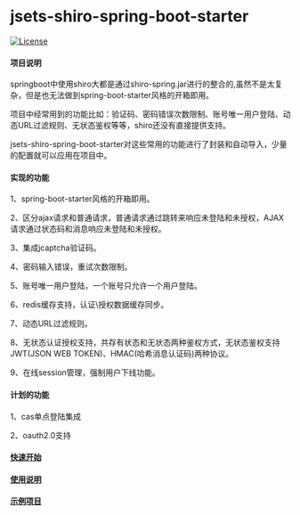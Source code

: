 # jsets-shiro-spring-boot-starter

[![License](https://img.shields.io/badge/license-Apache%202-4EB1BA.svg)](https://www.apache.org/licenses/LICENSE-2.0.html)

#### 项目说明

springboot中使用shiro大都是通过shiro-spring.jar进行的整合的,虽然不是太复杂，但是也无法做到spring-boot-starter风格的开箱即用。

项目中经常用到的功能比如：验证码、密码错误次数限制、账号唯一用户登陆、动态URL过滤规则、无状态鉴权等等，shiro还没有直接提供支持。

jsets-shiro-spring-boot-starter对这些常用的功能进行了封装和自动导入，少量的配置就可以应用在项目中。

#### 实现的功能

1、spring-boot-starter风格的开箱即用。

2、区分ajax请求和普通请求，普通请求通过跳转来响应未登陆和未授权，AJAX请求通过状态码和消息响应未登陆和未授权。

3、集成jcaptcha验证码。

4、密码输入错误，重试次数限制。

5、账号唯一用户登陆，一个账号只允许一个用户登陆。

6、redis缓存支持，认证\授权数据缓存同步。

7、动态URL过滤规则。

8、无状态认证授权支持，共存有状态和无状态两种鉴权方式，无状态鉴权支持JWT(JSON WEB TOKEN)、HMAC(哈希消息认证码)两种协议。

9、在线session管理，强制用户下线功能。

#### 计划的功能

1、cas单点登陆集成

2、oauth2.0支持

#### [快速开始](https://github.com/wj596/jsets-shiro-spring-boot-starter/wiki/A%E3%80%81%E5%BF%AB%E9%80%9F%E5%BC%80%E5%A7%8B?_blank)

#### [使用说明](https://github.com/wj596/jsets-shiro-spring-boot-starter/wiki) 

#### [示例项目](https://github.com/wj596/jsets-shiro-demo)
